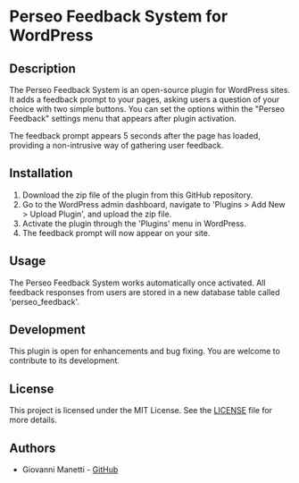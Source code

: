 # Perseo Feedback System for WordPress

## Description

The Perseo Feedback System is an open-source plugin for WordPress sites. It adds a feedback prompt to your pages, asking users a question of your choice with two simple buttons. 
You can set the options within the "Perseo Feedback" settings menu that appears after plugin activation.

The feedback prompt appears 5 seconds after the page has loaded, providing a non-intrusive way of gathering user feedback.

## Installation

1. Download the zip file of the plugin from this GitHub repository.
2. Go to the WordPress admin dashboard, navigate to 'Plugins > Add New > Upload Plugin', and upload the zip file.
3. Activate the plugin through the 'Plugins' menu in WordPress.
4. The feedback prompt will now appear on your site.

## Usage

The Perseo Feedback System works automatically once activated. All feedback responses from users are stored in a new database table called 'perseo_feedback'.

## Development

This plugin is open for enhancements and bug fixing. You are welcome to contribute to its development.

## License

This project is licensed under the MIT License. See the [LICENSE](LICENSE) file for more details.

## Authors

- Giovanni Manetti - [GitHub](https://github.com/giovannimanetti11)


